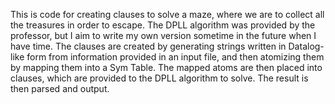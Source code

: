 This is code for creating clauses to solve a maze, where we are to collect all the treasures in order to escape. The DPLL algorithm was provided by the professor, but I aim to write my own version sometime in the future when I have time. The clauses are created by generating strings written in Datalog-like form from information provided in an input file, and then atomizing them by mapping them into a Sym Table. The mapped atoms are then placed into clauses, which are provided to the DPLL algorithm to solve. The result is then parsed and output. 
